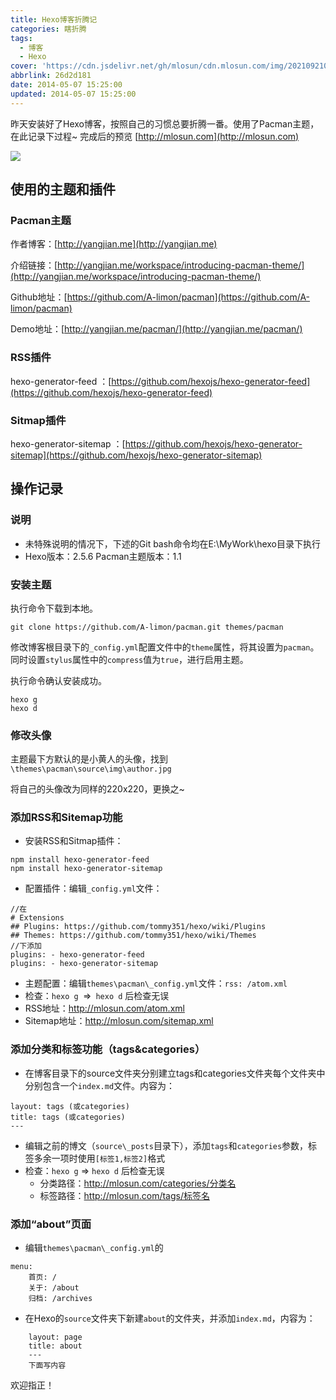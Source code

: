 ```yaml
---
title: Hexo博客折腾记
categories: 瞎折腾
tags:
  - 博客
  - Hexo
cover: 'https://cdn.jsdelivr.net/gh/mlosun/cdn.mlosun.com/img/202109210256825.png'
abbrlink: 26d2d181
date: 2014-05-07 15:25:00
updated: 2014-05-07 15:25:00
---
```

昨天安装好了Hexo博客，按照自己的习惯总要折腾一番。使用了Pacman主题，在此记录下过程~
完成后的预览 [http://mlosun.com](http://mlosun.com)

![](https://cdn.jsdelivr.net/gh/mlosun/cdn.mlosun.com/img/202109151737995.jpg)

## 使用的主题和插件
### Pacman主题
作者博客：[http://yangjian.me](http://yangjian.me)

介绍链接：[http://yangjian.me/workspace/introducing-pacman-theme/](http://yangjian.me/workspace/introducing-pacman-theme/)

Github地址：[https://github.com/A-limon/pacman](https://github.com/A-limon/pacman)

Demo地址：[http://yangjian.me/pacman/](http://yangjian.me/pacman/)

### RSS插件
hexo-generator-feed ：[https://github.com/hexojs/hexo-generator-feed](https://github.com/hexojs/hexo-generator-feed)

### Sitmap插件
hexo-generator-sitemap ：[https://github.com/hexojs/hexo-generator-sitemap](https://github.com/hexojs/hexo-generator-sitemap)

## 操作记录
### 说明
* 未特殊说明的情况下，下述的Git bash命令均在E:\MyWork\hexo目录下执行
* Hexo版本：2.5.6 Pacman主题版本：1.1

### 安装主题
执行命令下载到本地。
```
git clone https://github.com/A-limon/pacman.git themes/pacman
```
修改博客根目录下的`_config.yml`配置文件中的`theme`属性，将其设置为`pacman`。同时设置`stylus`属性中的`compress`值为`true`，进行启用主题。

执行命令确认安装成功。
```
hexo g
hexo d
```
### 修改头像
主题最下方默认的是小黄人的头像，找到`\themes\pacman\source\img\author.jpg`

将自己的头像改为同样的220x220，更换之~

### 添加RSS和Sitemap功能
* 安装RSS和Sitmap插件：

```
npm install hexo-generator-feed
npm install hexo-generator-sitemap
```
* 配置插件：编辑`_config.yml`文件：

``` 
//在
# Extensions
## Plugins: https://github.com/tommy351/hexo/wiki/Plugins
## Themes: https://github.com/tommy351/hexo/wiki/Themes
//下添加
plugins: - hexo-generator-feed
plugins: - hexo-generator-sitemap
```
* 主题配置：编辑`themes\pacman\_config.yml`文件：`rss: /atom.xml`
* 检查：`hexo g `=>` hexo d` 后检查无误
* RSS地址：http://mlosun.com/atom.xml
* Sitemap地址：http://mlosun.com/sitemap.xml

### 添加分类和标签功能（tags&categories）
* 在博客目录下的source文件夹分别建立tags和categories文件夹每个文件夹中分别包含一个`index.md`文件。内容为：

```
layout: tags (或categories)
title: tags (或categories)
---
```
* 编辑之前的博文（`source\_posts`目录下），添加`tags`和`categories`参数，标签多余一项时使用`[标签1,标签2]`格式
* 检查：`hexo g` => `hexo d` 后检查无误
    * 分类路径：http://mlosun.com/categories/分类名
    * 标签路径：http://mlosun.com/tags/标签名

### 添加“about”页面
* 编辑`themes\pacman\_config.yml`的

```
menu:
    首页: /
    关于: /about
    归档: /archives
```
* 在Hexo的`source`文件夹下新建`about`的文件夹，并添加`index.md`，内容为：

```    
    layout: page
    title: about
    ---
    下面写内容
```

欢迎指正！
